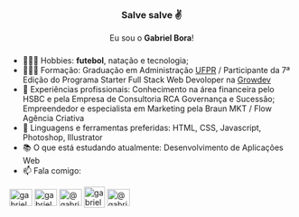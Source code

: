 ### 
  <h3 align="center">Salve salve ✌</h3>
  <p align="center">Eu sou o <strong>Gabriel Bora</strong>!</p>

###
- 🏊🏽‍♂️ Hobbies: <b>futebol</b>, natação e tecnologia;
- 👨🏽‍🎓 Formação: Graduação em Administração <a href="https://www.ufpr.br/portalufpr/" target="_blank" rel="noopener noreferrer">UFPR</a> / Participante da 7ª Edição do Programa Starter Full Stack Web Devoloper na <a href="https://www.growdev.com.br/" target="_blank" rel="noopener noreferrer">Growdev</a>
- 👔 Experiências profissionais: Conhecimento na área financeira pelo HSBC e pela Empresa de Consultoria RCA Governança e Sucessão; Empreendedor e especialista em Marketing pela Braun MKT / Flow Agência Criativa
- 🤔 Linguagens e ferramentas preferidas: HTML, CSS, Javascript, Photoshop, Illustrator
- 📚 O que está estudando atualmente: Desenvolvimento de Aplicações Web
- 📫 Fala comigo:
<p align="left">
  <a href="https://www.linkedin.com/in/gabrielbora/" target="blank"><img align="center"
      src="https://raw.githubusercontent.com/rahuldkjain/github-profile-readme-generator/master/src/images/icons/Social/linked-in-alt.svg"
      alt="gabriel bora linkedin" height="30" width="40" /></a> 
  <a href="https://www.facebook.com/gabriel.bora/" target="blank"><img align="center"
      src="https://raw.githubusercontent.com/rahuldkjain/github-profile-readme-generator/master/src/images/icons/Social/facebook.svg"
      alt="gabriel bora facebook" height="30" width="40" /></a> 
  <a href="https://www.instagram.com/gabriel_bora/" target="blank"><img align="center"
      src="https://raw.githubusercontent.com/rahuldkjain/github-profile-readme-generator/master/src/images/icons/Social/instagram.svg"
      alt="@gabriel_bora IG" height="30" width="40" /></a> 
  <a href="mailto:gabriel.bora.10@gmail.com" target="blank"><img align="center"
      src="https://cdn.icon-icons.com/icons2/2631/PNG/512/gmail_new_logo_icon_159149.png"
      alt="gabriel bora gmail" height="37" width="37" /></a> 
 <a href="https://twitter.com/gabriel_bora" target="blank"><img align="center"
      src="https://raw.githubusercontent.com/rahuldkjain/github-profile-readme-generator/master/src/images/icons/Social/twitter.svg"
      alt="@gabriel_bora TT" height="30" width="40" /></a> 
</p>
